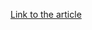 [Link to the article](https://www.trendmicro.com/en_ca/research/22/a/earth-lusca-sophisticated-infrastructure-varied-tools-and-techni.html)
